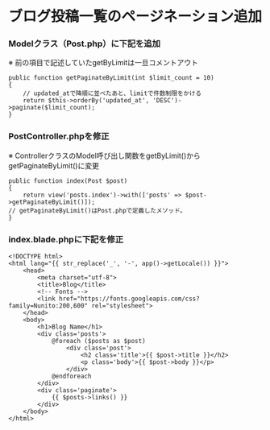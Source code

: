 # ブログ投稿一覧のページネーション追加

### Modelクラス（Post.php）に下記を追加
※ 前の項目で記述していたgetByLimitは一旦コメントアウト

    public function getPaginateByLimit(int $limit_count = 10)
    {
        // updated_atで降順に並べたあと、limitで件数制限をかける
        return $this->orderBy('updated_at', 'DESC')->paginate($limit_count);
    }

### PostController.phpを修正
※ ControllerクラスのModel呼び出し関数をgetByLimit()からgetPaginateByLimit()に変更

    public function index(Post $post)
    {
        return view('posts.index')->with(['posts' => $post->getPaginateByLimit()]);
    // getPaginateByLimit()はPost.phpで定義したメソッド。
    }

### index.blade.phpに下記を修正

    <!DOCTYPE html>
    <html lang="{{ str_replace('_', '-', app()->getLocale()) }}">
        <head>
            <meta charset="utf-8">
            <title>Blog</title>
            <!-- Fonts -->
            <link href="https://fonts.googleapis.com/css?family=Nunito:200,600" rel="stylesheet">
        </head>
        <body>
            <h1>Blog Name</h1>
            <div class='posts'>
                @foreach ($posts as $post)
                    <div class='post'>
                        <h2 class='title'>{{ $post->title }}</h2>
                        <p class='body'>{{ $post->body }}</p>
                    </div>
                @endforeach
            </div>
            <div class='paginate'>
                {{ $posts->links() }}
            </div>
        </body>
    </html>